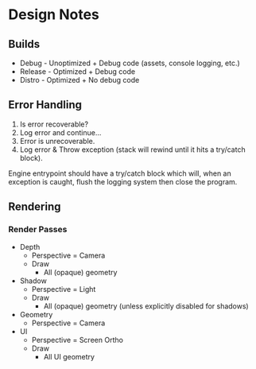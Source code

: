 # Design Notes

## Builds

- Debug - Unoptimized + Debug code (assets, console logging, etc.)
- Release - Optimized + Debug code
- Distro - Optimized + No debug code

## Error Handling

1) Is error recoverable?
  1) Log error and continue...
2) Error is unrecoverable.
  1) Log error & Throw exception (stack will rewind until it hits a try/catch block).

Engine entrypoint should have a try/catch block which will, when an exception is caught, flush the logging system then
close the program.

## Rendering

### Render Passes

- Depth
  - Perspective = Camera
  - Draw
    - All (opaque) geometry
- Shadow
  - Perspective = Light
  - Draw
    - All (opaque) geometry (unless explicitly disabled for shadows)
- Geometry
  - Perspective = Camera
- UI
  - Perspective = Screen Ortho
  - Draw
    - All UI geometry